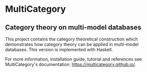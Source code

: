 # MultiCategory

## Category theory on multi-model databases

This project contains the category theoretical construction which demonstrates how category theory can be applied in multi-model databases. This version is implemented with Haskell.

For more information, installation guide, tutorial and references see MultiCategory's documentation: https://multicategory.github.io/.
